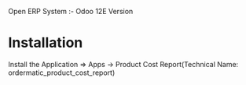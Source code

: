 Open ERP System :- Odoo 12E Version 

Installation 
============
Install the Application => Apps -> Product Cost Report(Technical Name: ordermatic_product_cost_report)